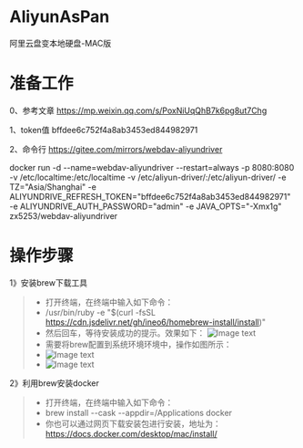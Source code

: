 # AliyunAsPan

阿里云盘变本地硬盘-MAC版

# 准备工作

0、参考文章
https://mp.weixin.qq.com/s/PoxNiUqQhB7k6pg8ut7Chg

1、token值
bffdee6c752f4a8ab3453ed844982971

2、命令行
https://gitee.com/mirrors/webdav-aliyundriver

docker run -d --name=webdav-aliyundriver --restart=always -p 8080:8080  -v /etc/localtime:/etc/localtime -v /etc/aliyun-driver/:/etc/aliyun-driver/ -e TZ="Asia/Shanghai" -e ALIYUNDRIVE_REFRESH_TOKEN="bffdee6c752f4a8ab3453ed844982971" -e ALIYUNDRIVE_AUTH_PASSWORD="admin" -e JAVA_OPTS="-Xmx1g" zx5253/webdav-aliyundriver

# 操作步骤

1》安装brew下载工具
> * 打开终端，在终端中输入如下命令：
> * /usr/bin/ruby -e "$(curl -fsSL https://cdn.jsdelivr.net/gh/ineo6/homebrew-install/install)"
> * 然后回车，等待安装成功的提示。效果如下：
![Image text](https://user-images.githubusercontent.com/9125526/132012657-554293e6-de9d-4834-8d66-e715d4223b6d.jpg)
> * 需要将brew配置到系统环境环境中，操作如图所示：
> * ![Image text](https://user-images.githubusercontent.com/9125526/132014542-d2adae26-b80c-4cde-86e9-ed103dfa4531.png)
> * ![Image text](https://user-images.githubusercontent.com/9125526/132014605-2d1c1c03-aa61-4c19-901e-7417f04ce9fe.png)


2》利用brew安装docker
> * 打开终端，在终端中输入如下命令：
> * brew install --cask --appdir=/Applications docker
> * 你也可以通过网页下载安装包进行安装，地址为：https://docs.docker.com/desktop/mac/install/
> 
